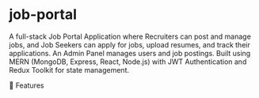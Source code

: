 # job-portal
A full-stack Job Portal Application where Recruiters can post and manage jobs, and Job Seekers can apply for jobs, upload resumes, and track their applications. An Admin Panel manages users and job postings.  Built using MERN (MongoDB, Express, React, Node.js) with JWT Authentication and Redux Toolkit for state management.

🚀 Features
